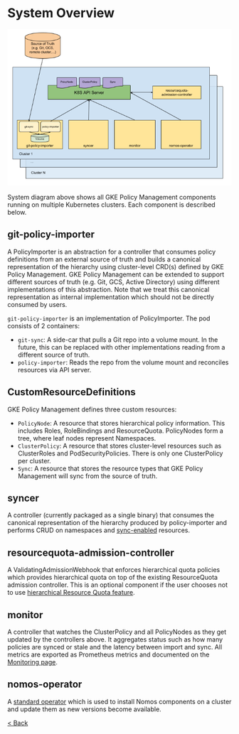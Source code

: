 # System Overview

![drawing](../img/nomos_arch.png)

System diagram above shows all GKE Policy Management components running on
multiple Kubernetes clusters. Each component is described below.

## git-policy-importer

A PolicyImporter is an abstraction for a controller that consumes policy
definitions from an external source of truth and builds a canonical
representation of the hierarchy using cluster-level CRD(s) defined by GKE Policy
Management. GKE Policy Management can be extended to support different sources
of truth (e.g. Git, GCS, Active Directory) using different implementations of
this abstraction. Note that we treat this canonical representation as internal
implementation which should not be directly consumed by users.

`git-policy-importer` is an implementation of PolicyImporter. The pod consists
of 2 containers:

*   `git-sync`: A side-car that pulls a Git repo into a volume mount. In the
    future, this can be replaced with other implementations reading from a
    different source of truth.
*   `policy-importer`: Reads the repo from the volume mount and reconciles
    resources via API server.

## CustomResourceDefinitions

GKE Policy Management defines three custom resources:

*   `PolicyNode`: A resource that stores hierarchical policy information. This
    includes Roles, RoleBindings and ResourceQuota. PolicyNodes form a tree,
    where leaf nodes represent Namespaces.
*   `ClusterPolicy`: A resource that stores cluster-level resources such as
    ClusterRoles and PodSecurityPolicies. There is only one ClusterPolicy per
    cluster.
*   `Sync`: A resource that stores the resource types that GKE Policy Management
    will sync from the source of truth.

## syncer

A controller (currently packaged as a single binary) that consumes the canonical
representation of the hierarchy produced by policy-importer and performs CRUD on
namespaces and [sync-enabled](system_config.md#Sync) resources.

## resourcequota-admission-controller

A ValidatingAdmissionWebhook that enforces hierarchical quota policies which
provides hierarchical quota on top of the existing ResourceQuota admission
controller. This is an optional component if the user chooses not to use
[hierarchical Resource Quota feature](rq.md).

## monitor

A controller that watches the ClusterPolicy and all PolicyNodes as they get
updated by the controllers above. It aggregates status such as how many policies
are synced or stale and the latency between import and sync. All metrics are
exported as Prometheus metrics and documented on the
[Monitoring page](monitoring_and_debugging.md#gke-policy-management-metrics).

## nomos-operator

A [standard operator](https://coreos.com/operators/) which is used to install
Nomos components on a cluster and update them as new versions become available.

[< Back](../../README.md)

